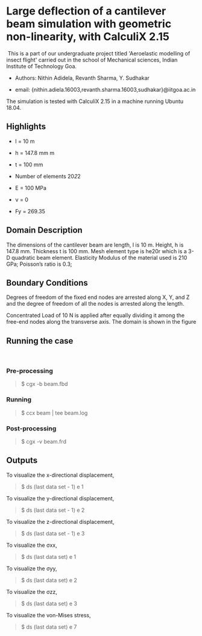 # Large deflection of a cantilever beam simulation with geometric non-linearity, with CalculiX 2.15
​
This is a part of our undergraduate project titled 'Aeroelastic modelling of insect flight' carried out in the school of Mechanical sciences, Indian Institute of Technology Goa.

* Authors: Nithin Adidela, Revanth Sharma, Y. Sudhakar

* email: {nithin.adiela.16003,revanth.sharma.16003,sudhakar}@iitgoa.ac.in

The  simulation is tested with CalculiX 2.15 in a machine running Ubuntu 18.04.

## Highlights 

* l = 10 m
* h = 147.8 mm m
* t = 100 mm

* Number of elements 20*2*2

* E = 100 MPa
* ν = 0
* Fy = 269.35


## Domain Description

The dimensions of the cantilever beam are length, l is 10 m. Height, h is 147.8 mm. Thickness t is 100 mm. Mesh element type is he20r which is a   3-D quadratic beam element. Elasticity Modulus of the material used is 210 GPa; Poisson’s ratio is 0.3; 

## Boundary Conditions

Degrees of freedom of the fixed end nodes are arrested along X, Y, and Z  and the degree of freedom of all the nodes is arrested along the length. 

Concentrated Load of 10 N is applied after equally dividing it among the free-end nodes along the transverse axis. The domain is shown in the figure

## Running the case
​
### Pre-processing 

> $ cgx -b beam.fbd

### Running

> $ ccx beam | tee beam.log

### Post-processing 

> $ cgx -v beam.frd

## Outputs

To visualize the x-directional displacement,

> $ ds (last data set - 1) e 1

To visualize the y-directional displacement,

> $ ds (last data set - 1) e 2

To visualize the z-directional displacement,

> $ ds (last data set - 1) e 3

To visualize the σxx,

> $ ds (last data set) e 1

To visualize the σyy,

> $ ds (last data set) e 2

To visualize the σzz,

> $ ds (last data set) e 3

To visualize the von-Mises stress,

> $ ds (last data set) e 7



